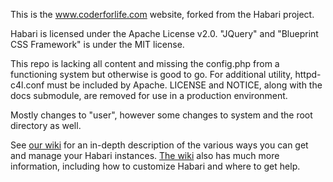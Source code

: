 This is the www.coderforlife.com website, forked from the Habari project.

Habari is licensed under the Apache License v2.0. "JQuery" and "Blueprint CSS Framework" is under the MIT license. 

This repo is lacking all content and missing the config.php from a functioning system but otherwise is good to go. For additional utility, httpd-c4l.conf must be included by Apache. LICENSE and NOTICE, along with the docs submodule, are removed for use in a production environment.

Mostly changes to "user", however some changes to system and the root directory as well.

See [our wiki](http://wiki.habariproject.org/en/Habari_on_github) for an in-depth description of the various ways you can get and manage your Habari instances. [The wiki](http://wiki.habariproject.org/en/Main_Page) also has much more information, including how to customize Habari and where to get help.

